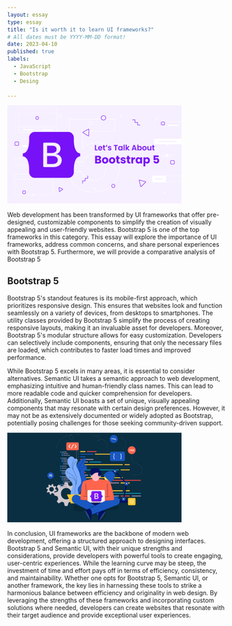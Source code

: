 ```yaml
---
layout: essay
type: essay
title: "Is it worth it to learn UI frameworks?"
# All dates must be YYYY-MM-DD format!
date: 2023-04-10
published: true
labels:
  - JavaScript
  - Bootstrap
  - Desing
 
---
```


<div class="text-center p-4">
  <img width="400px" class="rounded float-start pe-4" src="../essays/lets-talk-about-bootstrap.png" class="img-thumbnail">
</div>

Web development has been transformed by UI frameworks that offer pre-designed, customizable components to simplify the creation of visually appealing and user-friendly websites. Bootstrap 5 is one of the top frameworks in this category. This essay will explore the importance of UI frameworks, address common concerns, and share personal experiences with Bootstrap 5. Furthermore, we will provide a comparative analysis of Bootstrap 5

## Bootstrap 5

Bootstrap 5's standout features is its mobile-first approach, which prioritizes responsive design. This ensures that websites look and function seamlessly on a variety of devices, from desktops to smartphones. The utility classes provided by Bootstrap 5 simplify the process of creating responsive layouts, making it an invaluable asset for developers. Moreover, Bootstrap 5's modular structure allows for easy customization. Developers can selectively include components, ensuring that only the necessary files are loaded, which contributes to faster load times and improved performance.

While Bootstrap 5 excels in many areas, it is essential to consider alternatives. Semantic UI takes a semantic approach to web development, emphasizing intuitive and human-friendly class names. This can lead to more readable code and quicker comprehension for developers. Additionally, Semantic UI boasts a set of unique, visually appealing components that may resonate with certain design preferences. However, it may not be as extensively documented or widely adopted as Bootstrap, potentially posing challenges for those seeking community-driven support.

<div class="text-center p-4">
  <img width="400px" src="../essays/thinkbootstrap.jpg" class="img-thumbnail" >
</div>

In conclusion, UI frameworks are the backbone of modern web development, offering a structured approach to designing interfaces. Bootstrap 5 and Semantic UI, with their unique strengths and considerations, provide developers with powerful tools to create engaging, user-centric experiences. While the learning curve may be steep, the investment of time and effort pays off in terms of efficiency, consistency, and maintainability. Whether one opts for Bootstrap 5, Semantic UI, or another framework, the key lies in harnessing these tools to strike a harmonious balance between efficiency and originality in web design. By leveraging the strengths of these frameworks and incorporating custom solutions where needed, developers can create websites that resonate with their target audience and provide exceptional user experiences.

